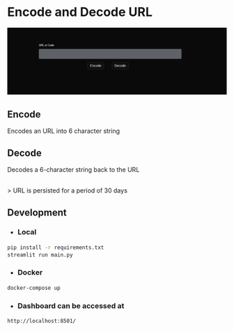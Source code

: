 # Encode and Decode URL

<p align="center">
  <img alt="Page" src="./ED.PNG">
</p>

## Encode
Encodes an URL into 6 character string

## Decode
Decodes a 6-character string back to the URL

</br>
> URL is persisted for a period of 30 days

## Development

* ### Local 
```bash
pip install -r requirements.txt
streamlit run main.py
```
* ### Docker
```bash
docker-compose up 
```
* ### Dashboard can be accessed at 
```URL
http://localhost:8501/
```
